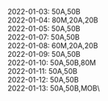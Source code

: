 2022-01-03: 50A,50B\
2022-01-04: 80M,20A,20B\
2022-01-05: 50A,50B\
2022-01-07: 50A,50B\
2022-01-08: 60M,20A,20B\
2022-01-09: 50A,50B\
2022-01-10: 50A,50B,80M\
2022-01-11: 50A,50B\
2022-01-12: 50A,50B\
2022-01-13: 50A,50B,MOB\
